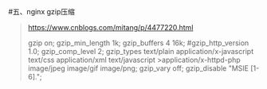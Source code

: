 #五、nginx  gzip压缩
>https://www.cnblogs.com/mitang/p/4477220.html
>
>gzip on;
>gzip_min_length 1k;
>gzip_buffers 4 16k;
>#gzip_http_version 1.0;
>gzip_comp_level 2;
>gzip_types text/plain application/x-javascript text/css application/xml text/javascript >application/x-httpd-php image/jpeg image/gif image/png;
>gzip_vary off;
>gzip_disable "MSIE [1-6]\.";